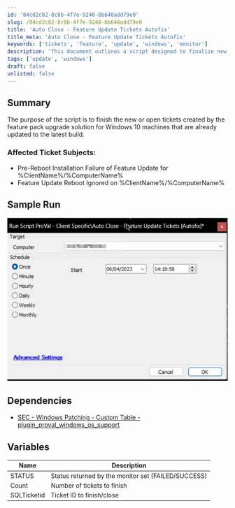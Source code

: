 ```yaml
---
id: '84cd2c82-8c0b-4f7e-9240-6b640add79e0'
slug: /84cd2c82-8c0b-4f7e-9240-6b640add79e0
title: 'Auto Close - Feature Update Tickets Autofix'
title_meta: 'Auto Close - Feature Update Tickets Autofix'
keywords: ['tickets', 'feature', 'update', 'windows', 'monitor']
description: 'This document outlines a script designed to finalize new or open tickets related to the feature pack upgrade solution for Windows 10 machines that have been updated to the latest build. It details the affected ticket subjects, sample run, dependencies, and variables used in the script.'
tags: ['update', 'windows']
draft: false
unlisted: false
---
```


## Summary

The purpose of the script is to finish the new or open tickets created by the feature pack upgrade solution for Windows 10 machines that are already updated to the latest build.

### Affected Ticket Subjects:

- Pre-Reboot Installation Failure of Feature Update for %ClientName%/%ComputerName%
- Feature Update Reboot Ignored on %ClientName%/%ComputerName%

## Sample Run

![Sample Run](../../../static/img/docs/84cd2c82-8c0b-4f7e-9240-6b640add79e0/image_1.webp)

## Dependencies

- [SEC - Windows Patching - Custom Table - plugin_proval_windows_os_support](/docs/938cd822-f6a3-4ee3-add2-62b407e45622)

## Variables

| Name        | Description                                    |
|-------------|------------------------------------------------|
| STATUS      | Status returned by the monitor set (FAILED/SUCCESS) |
| Count       | Number of tickets to finish                     |
| SQLTicketid | Ticket ID to finish/close                       |
